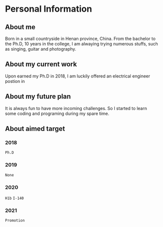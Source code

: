 Personal Information
====================
## About me
Born in a small countryside in Henan province, China. From the bachelor to the Ph.D, 10 years in the college, I am alwaying trying numerous stuffs, such as singing, guitar and photography.
## About my current work
Upon earned my Ph.D in 2018, I am luckily offered an electrical engineer postion in 
## About my future plan
It is always fun to have more incoming challenges. So I started to learn some coding and programing during my spare time.

## About aimed target
### 2018
  `Ph.D`
### 2019
  `None`
### 2020
  `H1b` `I-140`
### 2021
  `Promotion`
